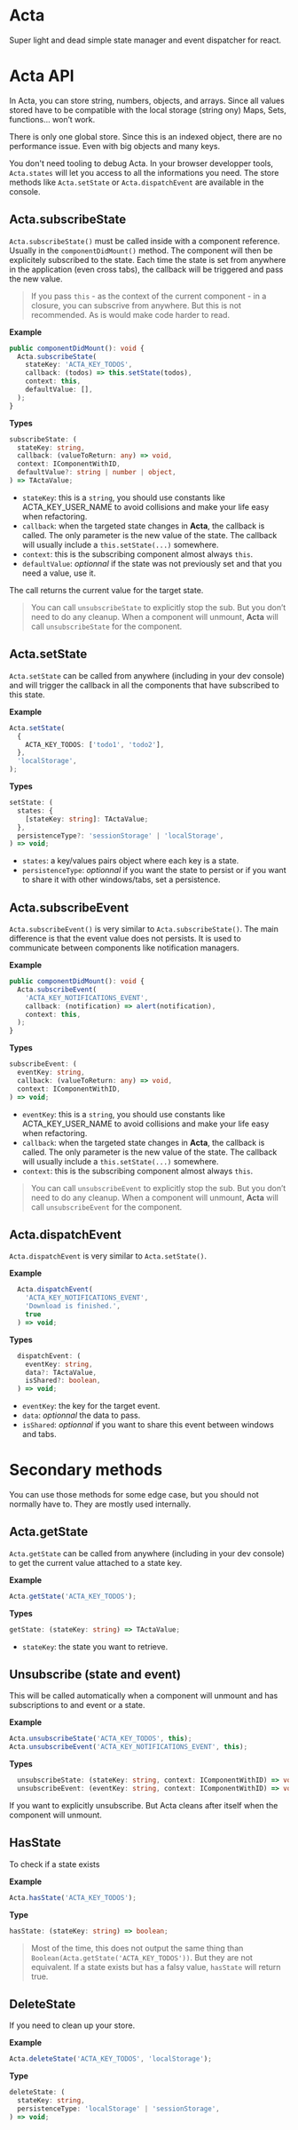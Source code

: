 # Acta

Super light and dead simple state manager and event dispatcher for react.

# Acta API

In Acta, you can store string, numbers, objects, and arrays. Since all values stored have to be compatible with the local storage (string ony) Maps, Sets, functions... won’t work.

There is only one global store. Since this is an indexed object, there are no performance issue. Even with big objects and many keys.

You don't need tooling to debug Acta. In your browser developper tools, `Acta.states` will let you access to all the informations you need. The store methods like `Acta.setState` or `Acta.dispatchEvent` are available in the console.

## Acta.subscribeState

`Acta.subscribeState()` must be called inside with a component reference. Usually in the `componentDidMount()` method. The component will then be explicitely subscribed to the state. Each time the state is set from anywhere in the application (even cross tabs), the callback will be triggered and pass the new value.

> If you pass `this` - as the context of the current component - in a closure, you can subscrive from anywhere. But this is not recommended. As is would make code harder to read.

**Example**

```typescript
public componentDidMount(): void {
  Acta.subscribeState(
    stateKey: 'ACTA_KEY_TODOS',
    callback: (todos) => this.setState(todos),
    context: this,
    defaultValue: [],
  );
}
```

**Types**

```typescript
subscribeState: (
  stateKey: string,
  callback: (valueToReturn: any) => void,
  context: IComponentWithID,
  defaultValue?: string | number | object,
) => TActaValue;
```

- `stateKey`: this is a `string`, you should use constants like ACTA_KEY_USER_NAME to avoid collisions and make your life easy when refactoring.
- `callback`: when the targeted state changes in **Acta**, the callback is called. The only parameter is the new value of the state. The callback will usually include a `this.setState(...)` somewhere.
- `context`: this is the subscribing component almost always `this`.
- `defaultValue`: _optionnal_ if the state was not previously set and that you need a value, use it.

The call returns the current value for the target state.

> You can call `unsubscribeState` to explicitly stop the sub. But you don’t need to do any cleanup. When a component will unmount, **Acta** will call `unsubscribeState` for the component.

## Acta.setState

`Acta.setState` can be called from anywhere (including in your dev console) and will trigger the callback in all the components that have subscribed to this state.

**Example**

```typescript
Acta.setState(
  {
    ACTA_KEY_TODOS: ['todo1', 'todo2'],
  },
  'localStorage',
);
```

**Types**

```typescript
setState: (
  states: {
    [stateKey: string]: TActaValue;
  },
  persistenceType?: 'sessionStorage' | 'localStorage',
) => void;
```

- `states`: a key/values pairs object where each key is a state.
- `persistenceType`: _optionnal_ if you want the state to persist or if you want to share it with other windows/tabs, set a persistence.

## Acta.subscribeEvent

`Acta.subscribeEvent()` is very similar to `Acta.subscribeState()`. The main difference is that the event value does not persists. It is used to communicate between components like notification managers.

**Example**

```typescript
public componentDidMount(): void {
  Acta.subscribeEvent(
    'ACTA_KEY_NOTIFICATIONS_EVENT',
    callback: (notification) => alert(notification),
    context: this,
  );
}
```

**Types**

```typescript
subscribeEvent: (
  eventKey: string,
  callback: (valueToReturn: any) => void,
  context: IComponentWithID,
) => void;
```

- `eventKey`: this is a `string`, you should use constants like ACTA_KEY_USER_NAME to avoid collisions and make your life easy when refactoring.
- `callback`: when the targeted state changes in **Acta**, the callback is called. The only parameter is the new value of the state. The callback will usually include a `this.setState(...)` somewhere.
- `context`: this is the subscribing component almost always `this`.

> You can call `unsubscribeEvent` to explicitly stop the sub. But you don’t need to do any cleanup. When a component will unmount, **Acta** will call `unsubscribeEvent` for the component.

## Acta.dispatchEvent

`Acta.dispatchEvent` is very similar to `Acta.setState()`.

**Example**

```typescript
  Acta.dispatchEvent(
    'ACTA_KEY_NOTIFICATIONS_EVENT',
    'Download is finished.',
    true
  ) => void;
```

**Types**

```typescript
  dispatchEvent: (
    eventKey: string,
    data?: TActaValue,
    isShared?: boolean,
  ) => void;
```

- `eventKey`: the key for the target event.
- `data`: _optionnal_ the data to pass.
- `isShared`: _optionnal_ if you want to share this event between windows and tabs.

# Secondary methods

You can use those methods for some edge case, but you should not normally have to. They are mostly used internally.

## Acta.getState

`Acta.getState` can be called from anywhere (including in your dev console) to get the current value attached to a state key.

**Example**

```typescript
Acta.getState('ACTA_KEY_TODOS');
```

**Types**

```typescript
getState: (stateKey: string) => TActaValue;
```

- `stateKey`: the state you want to retrieve.

## Unsubscribe (state and event)

This will be called automatically when a component will unmount and has subscriptions to and event or a state.

**Example**

```typescript
Acta.unsubscribeState('ACTA_KEY_TODOS', this);
Acta.unsubscribeEvent('ACTA_KEY_NOTIFICATIONS_EVENT', this);
```

**Types**

```typescript
  unsubscribeState: (stateKey: string, context: IComponentWithID) => void;
  unsubscribeEvent: (eventKey: string, context: IComponentWithID) => void;
```

If you want to explicitly unsubscribe. But Acta cleans after itself when the component will unmount.

## HasState

To check if a state exists

**Example**

```typescript
Acta.hasState('ACTA_KEY_TODOS');
```

**Type**

```typescript
hasState: (stateKey: string) => boolean;
```

> Most of the time, this does not output the same thing than `Boolean(Acta.getState('ACTA_KEY_TODOS'))`. But they are not equivalent. If a state exists but has a falsy value, `hasState` will return true.

## DeleteState

If you need to clean up your store.

**Example**

```typescript
Acta.deleteState('ACTA_KEY_TODOS', 'localStorage');
```

**Type**

```typescript
deleteState: (
  stateKey: string,
  persistenceType: 'localStorage' | 'sessionStorage',
) => void;
```
